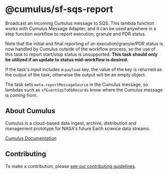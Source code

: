 # @cumulus/sf-sqs-report

Broadcast an incoming Cumulus message to SQS.  This lambda function works with Cumulus Message Adapter, and it can be used anywhere in a step function workflow to report execution, granule and PDR status.

Note that the initial and final reporting of an execution/granule/PDR status is now handled by Cumulus outside of the workflow process, so the use of this task to report start/stop status is unsupported. **This task should only be utilized if an update to status mid-workflow is desired.**

If the task's input includes a `payload` key, the value of the key is returned as the output of the task, otherwise the output will be an empty object.

The task sets `meta.reportMessageSource` in the Cumulus message, so lambdas such as `sfEventSqsToDbRecords` know where the Cumulus message is coming from.

## About Cumulus

Cumulus is a cloud-based data ingest, archive, distribution and management prototype for NASA's future Earth science data streams.

[Cumulus Documentation](https://nasa.github.io/cumulus)

## Contributing

To make a contribution, please [see our contributing guidelines](https://github.com/nasa/cumulus/blob/master/CONTRIBUTING.md).
